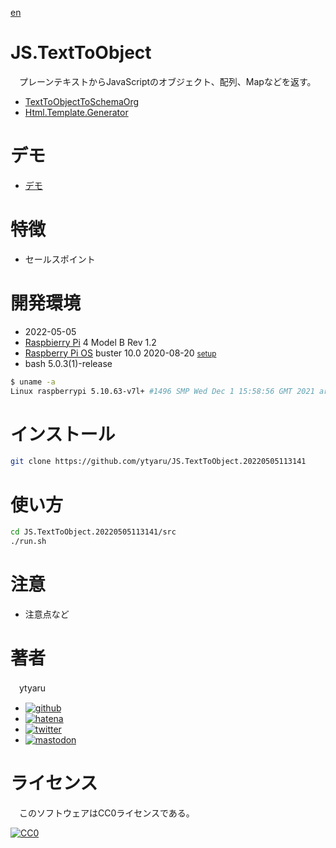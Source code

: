 [en](./README.md)

# JS.TextToObject

　プレーンテキストからJavaScriptのオブジェクト、配列、Mapなどを返す。

* [TextToObjectToSchemaOrg][]
* [Html.Template.Generator][]

[TextToObjectToSchemaOrg]:https://ytyaru.github.io/JS.TextToObjectToSchemaOrg.20220508132053
[Html.Template.Generator]:Html.Template.Generator.20220423144737

# デモ

* [デモ](https://ytyaru.github.io/JS.TextToObject.20220505113141/)

# 特徴

* セールスポイント

# 開発環境

* <time datetime="2022-05-05T11:31:10+0900">2022-05-05</time>
* [Raspbierry Pi](https://ja.wikipedia.org/wiki/Raspberry_Pi) 4 Model B Rev 1.2
* [Raspberry Pi OS](https://ja.wikipedia.org/wiki/Raspbian) buster 10.0 2020-08-20 <small>[setup](http://ytyaru.hatenablog.com/entry/2020/10/06/111111)</small>
* bash 5.0.3(1)-release

```sh
$ uname -a
Linux raspberrypi 5.10.63-v7l+ #1496 SMP Wed Dec 1 15:58:56 GMT 2021 armv7l GNU/Linux
```

# インストール

```sh
git clone https://github.com/ytyaru/JS.TextToObject.20220505113141
```

# 使い方

```sh
cd JS.TextToObject.20220505113141/src
./run.sh
```

# 注意

* 注意点など

# 著者

　ytyaru

* [![github](http://www.google.com/s2/favicons?domain=github.com)](https://github.com/ytyaru "github")
* [![hatena](http://www.google.com/s2/favicons?domain=www.hatena.ne.jp)](http://ytyaru.hatenablog.com/ytyaru "hatena")
* [![twitter](http://www.google.com/s2/favicons?domain=twitter.com)](https://twitter.com/ytyaru1 "twitter")
* [![mastodon](http://www.google.com/s2/favicons?domain=mstdn.jp)](https://mstdn.jp/web/accounts/233143 "mastdon")

# ライセンス

　このソフトウェアはCC0ライセンスである。

[![CC0](http://i.creativecommons.org/p/zero/1.0/88x31.png "CC0")](http://creativecommons.org/publicdomain/zero/1.0/deed.ja)


